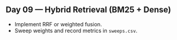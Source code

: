 ## Day 09 — Hybrid Retrieval (BM25 + Dense)
- Implement RRF or weighted fusion.
- Sweep weights and record metrics in `sweeps.csv`.
